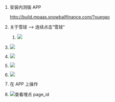 1. 安装内测版 APP

   http://build.mpaas.snowballfinance.com/?xuegao

2. 关于雪球 --> 连续点击”雪球“

   1. ![](images/WechatIMG89.jpeg)

3. ![](images/WechatIMG90.jpeg)

4. ![](images/WechatIMG91.jpeg)
5. ![](images/20200720143029.jpg)
6. ![](images/WechatIMG92.jpeg)
7. 在 APP 上操作
8. ![查看埋点 page_id](images/20200720143308.jpg)